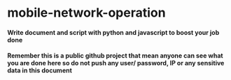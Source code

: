 # mobile-network-operation
#### Write document and script with python and javascript to boost your job done 
#### Remember this is a public github project that mean anyone can see what you are done here so do not push any user/ password, IP or any sensitive data in this document
